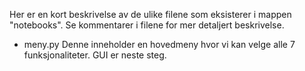 Her er en kort beskrivelse av de ulike filene som eksisterer i mappen "notebooks". Se kommentarer i filene for mer detaljert beskrivelse.

- meny.py
Denne inneholder en hovedmeny hvor vi kan velge alle 7 funksjonaliteter. GUI er neste steg. 